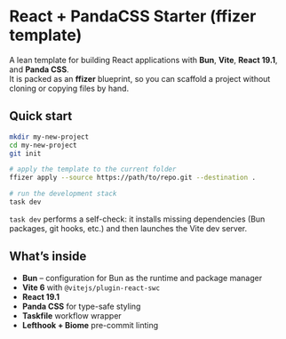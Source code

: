# React + PandaCSS Starter (ffizer template)

A lean template for building React applications with **Bun**, **Vite**, **React 19.1**, and **Panda CSS**.  
It is packed as an **ffizer** blueprint, so you can scaffold a project without cloning or copying files by hand.

## Quick start

```bash
mkdir my-new-project
cd my-new-project
git init

# apply the template to the current folder
ffizer apply --source https://path/to/repo.git --destination .

# run the development stack
task dev
````

`task dev` performs a self-check: it installs missing dependencies (Bun packages, git hooks, etc.) and then launches the Vite dev server.

## What’s inside

* **Bun** – configuration for Bun as the runtime and package manager
* **Vite 6** with `@vitejs/plugin-react-swc`
* **React 19.1**
* **Panda CSS** for type-safe styling
* **Taskfile** workflow wrapper
* **Lefthook + Biome** pre-commit linting
